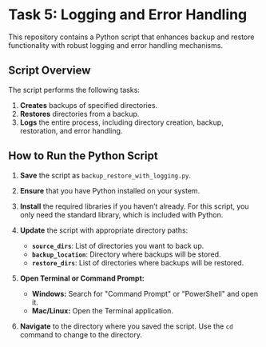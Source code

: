 # Task 5: Logging and Error Handling

This repository contains a Python script that enhances backup and restore functionality with robust logging and error handling mechanisms.

## Script Overview

The script performs the following tasks:
1. **Creates** backups of specified directories.
2. **Restores** directories from a backup.
3. **Logs** the entire process, including directory creation, backup, restoration, and error handling.

## How to Run the Python Script

1. **Save** the script as `backup_restore_with_logging.py`.

2. **Ensure** that you have Python installed on your system.

3. **Install** the required libraries if you haven’t already. For this script, you only need the standard library, which is included with Python.

4. **Update** the script with appropriate directory paths:
   - **`source_dirs`**: List of directories you want to back up.
   - **`backup_location`**: Directory where backups will be stored.
   - **`restore_dirs`**: List of directories where backups will be restored.

5. **Open Terminal or Command Prompt:**
   - **Windows:** Search for "Command Prompt" or "PowerShell" and open it.
   - **Mac/Linux:** Open the Terminal application.

6. **Navigate** to the directory where you saved the script. Use the `cd` command to change to the directory.
